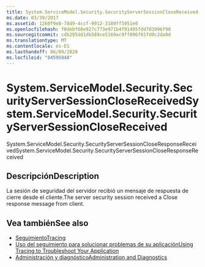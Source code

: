 ```yaml
---
title: System.ServiceModel.Security.SecurityServerSessionCloseReceived
ms.date: 03/30/2017
ms.assetid: 1260f9e8-78d9-4ccf-9912-3189ff5951e0
ms.openlocfilehash: f0debf68e927c773e971b4f91495fdd703996f98
ms.sourcegitcommit: cdb295dd1db589ce5169ac9ff096f01fd0c2da9d
ms.translationtype: MT
ms.contentlocale: es-ES
ms.lasthandoff: 06/09/2020
ms.locfileid: "84595848"
---
```

# <a name="systemservicemodelsecuritysecurityserversessionclosereceived"></a><span data-ttu-id="c22a4-102">System.ServiceModel.Security.SecurityServerSessionCloseReceived</span><span class="sxs-lookup"><span data-stu-id="c22a4-102">System.ServiceModel.Security.SecurityServerSessionCloseReceived</span></span>
<span data-ttu-id="c22a4-103">System.ServiceModel.Security.SecurityServerSessionCloseResponseReceived</span><span class="sxs-lookup"><span data-stu-id="c22a4-103">System.ServiceModel.Security.SecurityServerSessionCloseResponseReceived</span></span>  
  
## <a name="description"></a><span data-ttu-id="c22a4-104">Descripción</span><span class="sxs-lookup"><span data-stu-id="c22a4-104">Description</span></span>  
 <span data-ttu-id="c22a4-105">La sesión de seguridad del servidor recibió un mensaje de respuesta de cierre desde el cliente.</span><span class="sxs-lookup"><span data-stu-id="c22a4-105">The server security session received a Close response message from client.</span></span>  
  
## <a name="see-also"></a><span data-ttu-id="c22a4-106">Vea también</span><span class="sxs-lookup"><span data-stu-id="c22a4-106">See also</span></span>

- [<span data-ttu-id="c22a4-107">Seguimiento</span><span class="sxs-lookup"><span data-stu-id="c22a4-107">Tracing</span></span>](index.md)
- [<span data-ttu-id="c22a4-108">Uso del seguimiento para solucionar problemas de su aplicación</span><span class="sxs-lookup"><span data-stu-id="c22a4-108">Using Tracing to Troubleshoot Your Application</span></span>](using-tracing-to-troubleshoot-your-application.md)
- [<span data-ttu-id="c22a4-109">Administración y diagnóstico</span><span class="sxs-lookup"><span data-stu-id="c22a4-109">Administration and Diagnostics</span></span>](../index.md)
